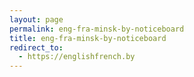 ```yaml
---
layout: page
permalink: eng-fra-minsk-by-noticeboard
title: eng-fra-minsk-by-noticeboard
redirect_to:
  - https://englishfrench.by
---
```

